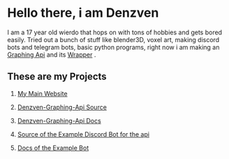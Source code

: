 <head>
	<meta name="google-site-verification" content="0kbZW1lkqGySrG52sUb8Vpiry_SDg_0uzQB8WTyvXDw" />
	<title>www.denzven.tk</title>
	<meta charset="utf-8" />
	<!-- Primary Meta Tags -->
	<meta name="title" content="www.denzven.tk">
	<meta name="description" content="My website that covers my hobbies,projects and more">
	<!-- Open Graph / Facebook -->
	<meta property="og:type" content="website">
	<meta property="og:url" content="https://www.denzven.tk">
	<meta property="og:title" content="Denzven-Graphing-Api">
	<meta property="og:description" content="My website that covers my hobbies,projects and more">
	<meta property="og:image" content="https://cdn.discordapp.com/attachments/775096810963468288/858610022581534760tenor.gif">
	<!-- Twitter -->
	<meta property="twitter:card" content="summary_large_image">
	<meta property="twitter:url" content="https://www.denzven.tk">
	<meta property="twitter:title" content="Denzven-Graphing-Api">
	<meta property="twitter:description" content="My website that covers my hobbies,projects and more">
	<meta property="twitter:image" content="https://cdn.discordapp.com/attachments/775096810963468288/858610022581534760/tenor.gif">

</head>

# Hello there, i am Denzven
I am a 17 year old wierdo that hops on with tons of hobbies and gets bored easily. 
Tried out a bunch of stuff like blender3D, voxel art, making discord bots and telegram bots, basic python programs, 
right now i am making an [Graphing Api](https://denzven.pythonanywhere.com) and its [Wrapper](https://pypi.org/project/Denzven-Graphing-Api-Wrapper) .


## These are my Projects

1. [My Main Website](https://denzven.pythonanywhere.com)  

2. [Denzven-Graphing-Api Source](https://github.com/denzven/Denzven-Graphing-Api)  

3. [Denzven-Graphing-Api Docs](https://www.denzven.tk/Denzven-Graphing-Api)    

4. [Source of the Example Discord Bot for the api ](https://github.com/denzven/Denzven-Graphing-Api-Bot)  

5. [Docs of the Example Bot](https://www.denzven.tk/Denzven-Graphing-Api-Bot)
